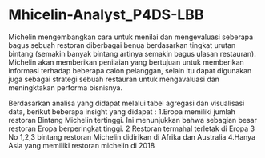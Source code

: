 # Mhicelin-Analyst_P4DS-LBB
Michelin mengembangkan cara untuk menilai dan mengevaluasi seberapa bagus sebuah restoran diberbagai benua berdasarkan tingkat urutan bintang (semakin banyak bintang artinya semakin bagus ulasan restauran). Michelin akan memberikan penilaian yang bertujuan untuk memberikan informasi terhadap beberapa calon pelanggan, selain itu dapat digunakan juga sebagai strategi sebuah restauran untuk mengavaluasi dan meningktakan performa bisnisnya.

Berdasarkan analisa yang didapat melalui tabel agregasi dan visualisasi data, berikut beberapa insight yang didapat :
1.Eropa memiliki jumlah restoran Bintang Michelin tertinggi. Ini menunjukkan bahwa sebagian besar restoran Eropa berperingkat tinggi.
2 Restoran termahal terletak di Eropa
3 No 1,2,3 bintang restoran Michelin didirikan di Afrika dan Australia
4.Hanya Asia yang memiliki restoran michelin di 2018
